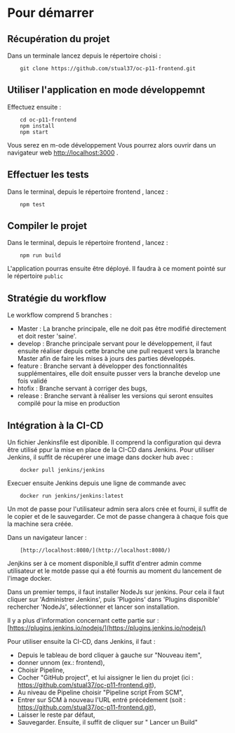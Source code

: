 # Pour démarrer

## Récupération du projet

 Dans un terminale lancez  depuis le répertoire choisi : 

        git clone https://github.com/stual37/oc-p11-frontend.git

## Utiliser l'application en mode développemnt

Effectuez ensuite : 

        cd oc-p11-frontend
        npm install
        npm start

Vous serez en m-ode développement
Vous pourrez alors ouvrir dans un navigateur web  [http://localhost:3000](http://localhost:3000) .

## Effectuer les tests

Dans le terminal, depuis le répertoire frontend , lancez : 

        npm test

## Compiler le projet 

Dans le terminal, depuis le répertoire frontend , lancez : 

        npm run build

L'application pourras ensuite être déployé. 
Il faudra à ce moment pointé sur le répertoire `public`


## Stratégie du workflow

Le workflow comprend 5 branches :
- Master : La branche principale, elle ne doit pas être modifié directement et doit rester 'saine'.
- develop : Branche principale servant pour le développement, il faut ensuite réaliser depuis cette branche une pull request vers la branche Master afin de faire les mises à jours des parties développés.
- feature : Branche servant à développer des fonctionnalités supplémentaires, elle doit ensuite pusser vers la branche develop une fois validé
- htofix : Branche servant à corriger des bugs,
- release : Branche servant à réaliser les versions qui seront ensuites compilé pour la mise en production

 ## Intégration à la CI-CD

 Un fichier Jenkinsfile est diponible.
 Il comprend la configuration qui devra être utilisé ppur la mise en place de la CI-CD dans Jenkins.
 Pour utiliser Jenkins, il suffit de récupérer une image dans docker hub avec : 

        docker pull jenkins/jenkins

Execuer ensuite Jenkins depuis une ligne de commande avec 

        docker run jenkins/jenkins:latest

Un mot de passe pour l'utilisateur admin sera alors crée et fourni, il suffit de le copier et de le sauvegarder.
Ce mot de passe changera à chaque fois que la machine sera créée.

Dans un navigateur lancer : 

        [http://localhost:8080/](http://localhost:8080/)

Jenjkins ser à ce moment disponible,il suffit d'entrer admin comme utilisateur et le motde passe qui a été fournis au moment du lancement de l'image docker.

Dans un premier temps, il faut installer NodeJs sur jenkins.
Pour cela il faut cliquer sur 'Administrer Jenkins', puis 'Plugoins' dans 'Plugins disponible' rechercher 'NodeJs', sélectionner et lancer son installation.

Il y a plus d'information concernant cette partie sur :  [https://plugins.jenkins.io/nodejs/](https://plugins.jenkins.io/nodejs/)

Pour utiliser ensuite la CI-CD, dans Jenkins, il faut  : 
- Depuis le tableau de bord cliquer à gauche sur "Nouveau item",
- donner unnom (ex.: frontend),
- Choisir Pipeline,
- Cocher "GitHub project", et lui aissigner le lien du projet (ici : https://github.com/stual37/oc-p11-frontend.git),
- Au niveau de Pipeline choisir "Pipeline script From SCM",
- Entrer sur SCM à nouveau l'URL entré précédement (soit : https://github.com/stual37/oc-p11-frontend.git),
- Laisser le reste par défaut,
- Sauvegarder.
Ensuite, il suffit de cliquer sur " Lancer un Build"
